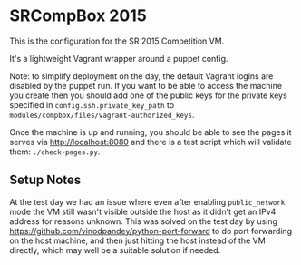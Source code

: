 # SRCompBox 2015

This is the configuration for the SR 2015 Competition VM.

It's a lightweight Vagrant wrapper around a puppet config.

Note: to simplify deployment on the day, the default Vagrant logins are
disabled by the puppet run. If you want to be able to access the machine
you create then you should add one of the public keys for the private
keys specified in `config.ssh.private_key_path` to
 `modules/compbox/files/vagrant-authorized_keys`.

Once the machine is up and running, you should be able to see the pages
it serves via <http://localhost:8080> and there is a test script which
will validate them: `./check-pages.py`.

## Setup Notes

At the test day we had an issue where even after enabling `public_network`
mode the VM still wasn't visible outside the host as it didn't get an IPv4
address for reasons unknown. This was solved on the test day by using
<https://github.com/vinodpandey/python-port-forward> to do port forwarding
on the host machine, and then just hitting the host instead of the VM
directly, which may well be a suitable solution if needed.
